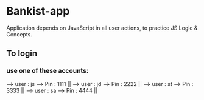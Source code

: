 # Bankist-app
Application depends on JavaScript in all user actions, to practice JS Logic &amp; Concepts.
## To login 
### use one of these accounts:
--> user : js --> Pin : 1111 ||
--> user : jd --> Pin : 2222 ||
--> user : st --> Pin : 3333 ||
--> user : sa --> Pin : 4444 ||
